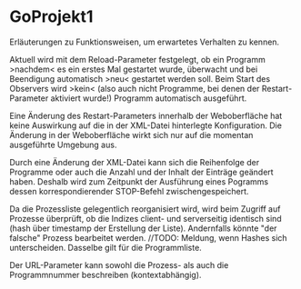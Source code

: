 # GoProjekt1
Erläuterungen zu Funktionsweisen, um erwartetes Verhalten zu kennen.

Aktuell wird mit dem Reload-Parameter festgelegt, ob ein Programm >nachdem< es ein erstes Mal gestartet wurde, überwacht und bei Beendigung automatisch >neu< gestartet werden soll.
Beim Start des Observers wird >kein< (also auch nicht Programme, bei denen der Restart-Parameter aktiviert wurde!) Programm automatisch ausgeführt.

Eine Änderung des Restart-Parameters innerhalb der Weboberfläche hat keine Auswirkung auf die in der XML-Datei hinterlegte Konfiguration. Die Änderung in der Weboberfläche wirkt sich nur auf die momentan ausgeführte Umgebung aus.

Durch eine Änderung der XML-Datei kann sich die Reihenfolge der Programme oder auch die Anzahl und der Inhalt der Einträge geändert haben. Deshalb wird zum Zeitpunkt der Ausführung eines Pogramms dessen korrespondierender STOP-Befehl zwischengespeichert.

Da die Prozessliste gelegentlich reorganisiert wird, wird beim Zugriff auf Prozesse überprüft, ob die Indizes client- und serverseitig identisch sind (hash über timestamp der Erstellung der Liste). Andernfalls könnte "der falsche" Prozess bearbeitet werden.
//TODO: Meldung, wenn Hashes sich unterscheiden.
Dasselbe gilt für die Programmliste.

Der URL-Parameter kann sowohl die Prozess- als auch die Programmnummer beschreiben (kontextabhängig).
